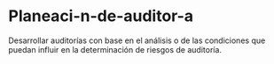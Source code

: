 # Planeaci-n-de-auditor-a
Desarrollar auditorías con base en el análisis o de las condiciones que puedan influir en la determinación de riesgos de auditoría.

